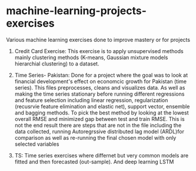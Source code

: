 # machine-learning-projects-exercises
Various machine learning exercises done to improve mastery or for projects

1. Credit Card Exercise: This exercise is to apply unsupervised methods mainly clustering methods (K-means, Gaussian mixture models
hierarchial clustering) to a dataset.

2. Time Series- Pakistan: Done for a project where the goal was to look at financial development's effect on economcic growth for Pakistan
(time series).
  This files preprocesses, cleans and visualizes data. As well as making the time series stationary before running different
  regressions and feature selection including linear regression, regularization (recusrvie feature elimination and elastic net),
  support vector, ensemble and bagging methods.
  To pick the best method by looking at the lowest overall RMSE and minimized gap between test and train RMSE.
  This is not the end result there are steps that are not in the file including the data collected,
  running Autoregrssive distributed lag model (ARDL)for comparison as well as re-running the final chosen model with only selected variables
 
3. TS: Time series exercises where differnet but very common models are fitted and then forecasted (out-sample). And deep learning LSTM 
  
